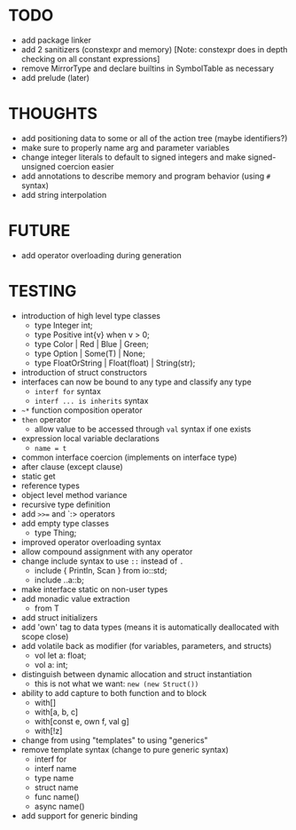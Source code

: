 # TODO

- add package linker
- add 2 sanitizers (constexpr and memory) [Note: constexpr does in depth checking on all constant expressions]
- remove MirrorType and declare builtins in SymbolTable as necessary
- add prelude (later)

# THOUGHTS

- add positioning data to some or all of the action tree (maybe identifiers?)
- make sure to properly name arg and parameter variables
- change integer literals to default to signed integers and make signed-unsigned coercion easier
- add annotations to describe memory and program behavior (using `#` syntax)
- add string interpolation

# FUTURE

- add operator overloading during generation

# TESTING

- introduction of high level type classes
  * type Integer int;
  * type Positive int{v} when v > 0;
  * type Color | Red | Blue | Green;
  * type Option<T> | Some(T) | None;
  * type FloatOrString<T> | Float(float) | String(str);
- introduction of struct constructors
- interfaces can now be bound to any type and classify any type
  * `interf for` syntax
  * `interf ... is inherits` syntax
- `~*` function composition operator
- `then` operator
  * allow value to be accessed through `val` syntax if one exists
- expression local variable declarations
  * `name = t`
- common interface coercion (implements on interface type)
- after clause (except clause)
- static get
- reference types
- object level method variance
- recursive type definition
- add `>>=` and `:> operators
- add empty type classes
  * type Thing;
- improved operator overloading syntax
- allow compound assignment with any operator
- change include syntax to use `::` instead of `.`
  * include { Println, Scan } from io::std;
  * include ..a::b;
- make interface static on non-user types
- add monadic value extraction
  * from T
- add struct initializers
- add 'own' tag to data types (means it is automatically deallocated with scope close)
- add volatile back as modifier (for variables, parameters, and structs)
  * vol let a: float;
  * vol a: int;
- distinguish between dynamic allocation and struct instantiation
  * this is not what we want: `new (new Struct())`
- ability to add capture to both function and to block
  * with[]
  * with[a, b, c]
  * with[const e, own f, val g]
  * with[!z]
- change from using "templates" to using "generics"
- remove template syntax (change to pure generic syntax)
  * interf<T> for
  * interf name<T>
  * type name<T>
  * struct name<T>
  * func name<T>() 
  * async name<T>()
- add support for generic binding
